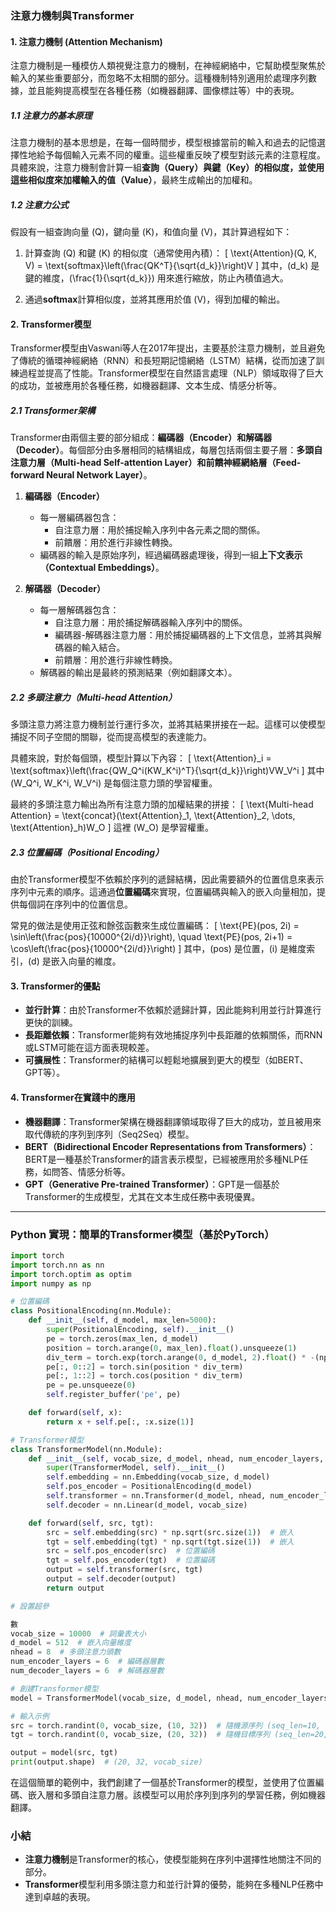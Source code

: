 ### 注意力機制與Transformer

#### 1. **注意力機制 (Attention Mechanism)**
注意力機制是一種模仿人類視覺注意力的機制，在神經網絡中，它幫助模型聚焦於輸入的某些重要部分，而忽略不太相關的部分。這種機制特別適用於處理序列數據，並且能夠提高模型在各種任務（如機器翻譯、圖像標註等）中的表現。

##### 1.1 **注意力的基本原理**
注意力機制的基本思想是，在每一個時間步，模型根據當前的輸入和過去的記憶選擇性地給予每個輸入元素不同的權重。這些權重反映了模型對該元素的注意程度。具體來說，注意力機制會計算一組**查詢（Query）**與**鍵（Key）**的相似度，並使用這些相似度來加權輸入的**值（Value）**，最終生成輸出的加權和。

##### 1.2 **注意力公式**
假設有一組查詢向量 \(Q\)，鍵向量 \(K\)，和值向量 \(V\)，其計算過程如下：

1. 計算查詢 \(Q\) 和鍵 \(K\) 的相似度（通常使用內積）：
   \[
   \text{Attention}(Q, K, V) = \text{softmax}\left(\frac{QK^T}{\sqrt{d_k}}\right)V
   \]
   其中，\(d_k\) 是鍵的維度，\(\frac{1}{\sqrt{d_k}}\) 用來進行縮放，防止內積值過大。

2. 通過**softmax**計算相似度，並將其應用於值 \(V\)，得到加權的輸出。

#### 2. **Transformer模型**
Transformer模型由Vaswani等人在2017年提出，主要基於注意力機制，並且避免了傳統的循環神經網絡（RNN）和長短期記憶網絡（LSTM）結構，從而加速了訓練過程並提高了性能。Transformer模型在自然語言處理（NLP）領域取得了巨大的成功，並被應用於各種任務，如機器翻譯、文本生成、情感分析等。

##### 2.1 **Transformer架構**
Transformer由兩個主要的部分組成：**編碼器（Encoder）**和**解碼器（Decoder）**。每個部分由多層相同的結構組成，每層包括兩個主要子層：**多頭自注意力層（Multi-head Self-attention Layer）**和**前饋神經網絡層（Feed-forward Neural Network Layer）**。

1. **編碼器（Encoder）**
   - 每一層編碼器包含：
     - 自注意力層：用於捕捉輸入序列中各元素之間的關係。
     - 前饋層：用於進行非線性轉換。
   - 編碼器的輸入是原始序列，經過編碼器處理後，得到一組**上下文表示（Contextual Embeddings）**。

2. **解碼器（Decoder）**
   - 每一層解碼器包含：
     - 自注意力層：用於捕捉解碼器輸入序列中的關係。
     - 編碼器-解碼器注意力層：用於捕捉編碼器的上下文信息，並將其與解碼器的輸入結合。
     - 前饋層：用於進行非線性轉換。
   - 解碼器的輸出是最終的預測結果（例如翻譯文本）。

##### 2.2 **多頭注意力（Multi-head Attention）**
多頭注意力將注意力機制並行運行多次，並將其結果拼接在一起。這樣可以使模型捕捉不同子空間的關聯，從而提高模型的表達能力。

具體來說，對於每個頭，模型計算以下內容：
\[
\text{Attention}_i = \text{softmax}\left(\frac{QW_Q^i(KW_K^i)^T}{\sqrt{d_k}}\right)VW_V^i
\]
其中 \(W_Q^i, W_K^i, W_V^i\) 是每個注意力頭的學習權重。

最終的多頭注意力輸出為所有注意力頭的加權結果的拼接：
\[
\text{Multi-head Attention} = \text{concat}(\text{Attention}_1, \text{Attention}_2, \dots, \text{Attention}_h)W_O
\]
這裡 \(W_O\) 是學習權重。

##### 2.3 **位置編碼（Positional Encoding）**
由於Transformer模型不依賴於序列的遞歸結構，因此需要額外的位置信息來表示序列中元素的順序。這通過**位置編碼**來實現，位置編碼與輸入的嵌入向量相加，提供每個詞在序列中的位置信息。

常見的做法是使用正弦和餘弦函數來生成位置編碼：
\[
\text{PE}(pos, 2i) = \sin\left(\frac{pos}{10000^{2i/d}}\right), \quad \text{PE}(pos, 2i+1) = \cos\left(\frac{pos}{10000^{2i/d}}\right)
\]
其中，\(pos\) 是位置，\(i\) 是維度索引，\(d\) 是嵌入向量的維度。

#### 3. **Transformer的優點**
- **並行計算**：由於Transformer不依賴於遞歸計算，因此能夠利用並行計算進行更快的訓練。
- **長距離依賴**：Transformer能夠有效地捕捉序列中長距離的依賴關係，而RNN或LSTM可能在這方面表現較差。
- **可擴展性**：Transformer的結構可以輕鬆地擴展到更大的模型（如BERT、GPT等）。

#### 4. **Transformer在實踐中的應用**
- **機器翻譯**：Transformer架構在機器翻譯領域取得了巨大的成功，並且被用來取代傳統的序列到序列（Seq2Seq）模型。
- **BERT（Bidirectional Encoder Representations from Transformers）**：BERT是一種基於Transformer的語言表示模型，已經被應用於多種NLP任務，如問答、情感分析等。
- **GPT（Generative Pre-trained Transformer）**：GPT是一個基於Transformer的生成模型，尤其在文本生成任務中表現優異。

---

### Python 實現：簡單的Transformer模型（基於PyTorch）

```python
import torch
import torch.nn as nn
import torch.optim as optim
import numpy as np

# 位置編碼
class PositionalEncoding(nn.Module):
    def __init__(self, d_model, max_len=5000):
        super(PositionalEncoding, self).__init__()
        pe = torch.zeros(max_len, d_model)
        position = torch.arange(0, max_len).float().unsqueeze(1)
        div_term = torch.exp(torch.arange(0, d_model, 2).float() * -(np.log(10000.0) / d_model))
        pe[:, 0::2] = torch.sin(position * div_term)
        pe[:, 1::2] = torch.cos(position * div_term)
        pe = pe.unsqueeze(0)
        self.register_buffer('pe', pe)

    def forward(self, x):
        return x + self.pe[:, :x.size(1)]

# Transformer模型
class TransformerModel(nn.Module):
    def __init__(self, vocab_size, d_model, nhead, num_encoder_layers, num_decoder_layers):
        super(TransformerModel, self).__init__()
        self.embedding = nn.Embedding(vocab_size, d_model)
        self.pos_encoder = PositionalEncoding(d_model)
        self.transformer = nn.Transformer(d_model, nhead, num_encoder_layers, num_decoder_layers)
        self.decoder = nn.Linear(d_model, vocab_size)

    def forward(self, src, tgt):
        src = self.embedding(src) * np.sqrt(src.size(1))  # 嵌入
        tgt = self.embedding(tgt) * np.sqrt(tgt.size(1))  # 嵌入
        src = self.pos_encoder(src)  # 位置編碼
        tgt = self.pos_encoder(tgt)  # 位置編碼
        output = self.transformer(src, tgt)
        output = self.decoder(output)
        return output

# 設置超參

數
vocab_size = 10000  # 詞彙表大小
d_model = 512  # 嵌入向量維度
nhead = 8  # 多頭注意力頭數
num_encoder_layers = 6  # 編碼器層數
num_decoder_layers = 6  # 解碼器層數

# 創建Transformer模型
model = TransformerModel(vocab_size, d_model, nhead, num_encoder_layers, num_decoder_layers)

# 輸入示例
src = torch.randint(0, vocab_size, (10, 32))  # 隨機源序列 (seq_len=10, batch_size=32)
tgt = torch.randint(0, vocab_size, (20, 32))  # 隨機目標序列 (seq_len=20, batch_size=32)

output = model(src, tgt)
print(output.shape)  # (20, 32, vocab_size)
```

在這個簡單的範例中，我們創建了一個基於Transformer的模型，並使用了位置編碼、嵌入層和多頭自注意力層。該模型可以用於序列到序列的學習任務，例如機器翻譯。

### 小結
- **注意力機制**是Transformer的核心，使模型能夠在序列中選擇性地關注不同的部分。
- **Transformer**模型利用多頭注意力和並行計算的優勢，能夠在多種NLP任務中達到卓越的表現。